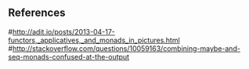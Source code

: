 References
----------

#http://adit.io/posts/2013-04-17-functors,_applicatives,_and_monads_in_pictures.html
#http://stackoverflow.com/questions/10059163/combining-maybe-and-seq-monads-confused-at-the-output
